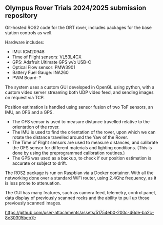 ## Olympus Rover Trials 2024/2025 submission repository

Git-hosted ROS2 code for the ORT rover, includes packages for the base station controls as well. 

Hardware includes:
- IMU: ICM20948
- Time of Flight sensors: VL53L4CX
- GPS: Adafruit Ultimate GPS w/o USB-C
- Optical Flow sensor: PMW3901 
- Battery Fuel Gauge: INA260
- PWM Board: ?

The system uses a custom GUI developed in OpenGL using python, with a custom video server streaming both UDP video feed, and sending images on request via TCP.

Position estimation is handled using sensor fusion of two ToF sensors, an IMU, an OFS and a GPS.
- The OFS sensor is used to measure distance travelled relative to the orientation of the rover.
- The IMU is used to find the orientation of the rover, upon which we can rotate the distance travelled around the Yaw of the Rover.
- The Time of Flight sensors are used to measure distances, and calibrate the OFS sensor for different materials and lighting conditions. 
(This is done by using the preprogrammed calibration routines.)
- The GPS was used as a backup, to check if our position estimation is accurate or subject to drift.

The ROS2 package is run on Raspbian via a Docker container. With all the networking done over a standard WiFi router, using 2.4Ghz frequency, as it is less prone to attenuation.

The GUI has many features, such as camera feed, telemetry, control panel, data display of previously scanned rocks and the ability to pull up those previously scanned images.

https://github.com/user-attachments/assets/51754eb0-200c-46de-ba2c-8e30305beb7e
